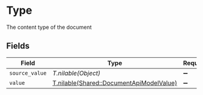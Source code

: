 # Type

The content type of the document


## Fields

| Field                                                                                    | Type                                                                                     | Required                                                                                 | Description                                                                              |
| ---------------------------------------------------------------------------------------- | ---------------------------------------------------------------------------------------- | ---------------------------------------------------------------------------------------- | ---------------------------------------------------------------------------------------- |
| `source_value`                                                                           | *T.nilable(Object)*                                                                      | :heavy_minus_sign:                                                                       | N/A                                                                                      |
| `value`                                                                                  | [T.nilable(Shared::DocumentApiModelValue)](../../models/shared/documentapimodelvalue.md) | :heavy_minus_sign:                                                                       | N/A                                                                                      |